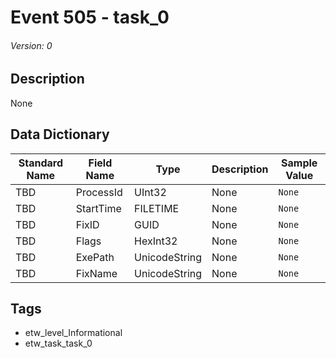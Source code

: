# Event 505 - task_0
###### Version: 0

## Description
None

## Data Dictionary
|Standard Name|Field Name|Type|Description|Sample Value|
|---|---|---|---|---|
|TBD|ProcessId|UInt32|None|`None`|
|TBD|StartTime|FILETIME|None|`None`|
|TBD|FixID|GUID|None|`None`|
|TBD|Flags|HexInt32|None|`None`|
|TBD|ExePath|UnicodeString|None|`None`|
|TBD|FixName|UnicodeString|None|`None`|

## Tags
* etw_level_Informational
* etw_task_task_0